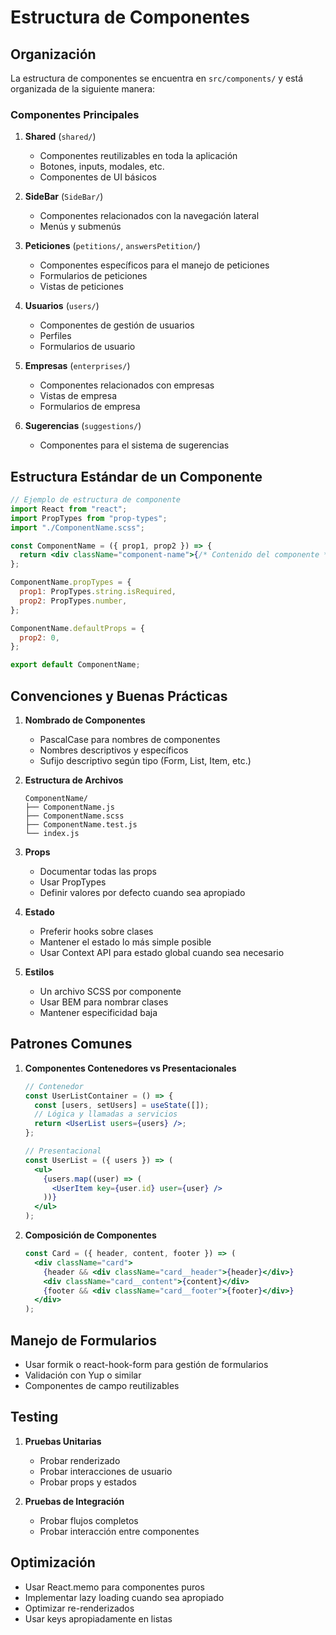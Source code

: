 # Estructura de Componentes

## Organización

La estructura de componentes se encuentra en `src/components/` y está organizada de la siguiente manera:

### Componentes Principales

1. **Shared** (`shared/`)

   - Componentes reutilizables en toda la aplicación
   - Botones, inputs, modales, etc.
   - Componentes de UI básicos

2. **SideBar** (`SideBar/`)

   - Componentes relacionados con la navegación lateral
   - Menús y submenús

3. **Peticiones** (`petitions/`, `answersPetition/`)

   - Componentes específicos para el manejo de peticiones
   - Formularios de peticiones
   - Vistas de peticiones

4. **Usuarios** (`users/`)

   - Componentes de gestión de usuarios
   - Perfiles
   - Formularios de usuario

5. **Empresas** (`enterprises/`)

   - Componentes relacionados con empresas
   - Vistas de empresa
   - Formularios de empresa

6. **Sugerencias** (`suggestions/`)
   - Componentes para el sistema de sugerencias

## Estructura Estándar de un Componente

```jsx
// Ejemplo de estructura de componente
import React from "react";
import PropTypes from "prop-types";
import "./ComponentName.scss";

const ComponentName = ({ prop1, prop2 }) => {
  return <div className="component-name">{/* Contenido del componente */}</div>;
};

ComponentName.propTypes = {
  prop1: PropTypes.string.isRequired,
  prop2: PropTypes.number,
};

ComponentName.defaultProps = {
  prop2: 0,
};

export default ComponentName;
```

## Convenciones y Buenas Prácticas

1. **Nombrado de Componentes**

   - PascalCase para nombres de componentes
   - Nombres descriptivos y específicos
   - Sufijo descriptivo según tipo (Form, List, Item, etc.)

2. **Estructura de Archivos**

   ```
   ComponentName/
   ├── ComponentName.js
   ├── ComponentName.scss
   ├── ComponentName.test.js
   └── index.js
   ```

3. **Props**

   - Documentar todas las props
   - Usar PropTypes
   - Definir valores por defecto cuando sea apropiado

4. **Estado**

   - Preferir hooks sobre clases
   - Mantener el estado lo más simple posible
   - Usar Context API para estado global cuando sea necesario

5. **Estilos**
   - Un archivo SCSS por componente
   - Usar BEM para nombrar clases
   - Mantener especificidad baja

## Patrones Comunes

1. **Componentes Contenedores vs Presentacionales**

   ```jsx
   // Contenedor
   const UserListContainer = () => {
     const [users, setUsers] = useState([]);
     // Lógica y llamadas a servicios
     return <UserList users={users} />;
   };

   // Presentacional
   const UserList = ({ users }) => (
     <ul>
       {users.map((user) => (
         <UserItem key={user.id} user={user} />
       ))}
     </ul>
   );
   ```

2. **Composición de Componentes**
   ```jsx
   const Card = ({ header, content, footer }) => (
     <div className="card">
       {header && <div className="card__header">{header}</div>}
       <div className="card__content">{content}</div>
       {footer && <div className="card__footer">{footer}</div>}
     </div>
   );
   ```

## Manejo de Formularios

- Usar formik o react-hook-form para gestión de formularios
- Validación con Yup o similar
- Componentes de campo reutilizables

## Testing

1. **Pruebas Unitarias**

   - Probar renderizado
   - Probar interacciones de usuario
   - Probar props y estados

2. **Pruebas de Integración**
   - Probar flujos completos
   - Probar interacción entre componentes

## Optimización

- Usar React.memo para componentes puros
- Implementar lazy loading cuando sea apropiado
- Optimizar re-renderizados
- Usar keys apropiadamente en listas
